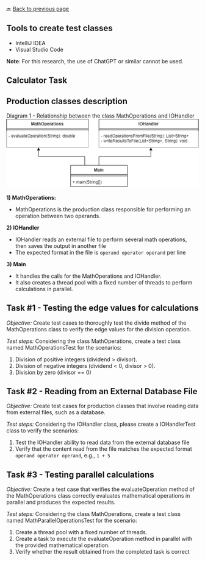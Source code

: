 🔙 <a href="README.md">Back to previous page</a> 

<p align="center">
 <h2>Tools to create test classes</h2>
</p>

* IntelliJ IDEA
* Visual Studio Code


**Note**: For this research, the use of ChatGPT or similar cannot be used.

<p align="center">
 <h2>Calculator Task</h2>
</p>

## Production classes description

Diagram 1 - Relationship between the class MathOperations and IOHandler ![Diagram #5](Calculator-AllTasks.png)

**1) MathOperations:**
* MathOperations is the production class responsible for performing an operation between two operands.

**2) IOHandler**
* IOHandler reads an external file to perform several math operations, then saves the output in another file
* The expected format in the file is `operand operator operand` per line

**3) Main**
* It handles the calls for the MathOperations and IOHandler.
* It also creates a thread pool with a fixed number of threads to perform calculations in parallel.


## Task #1 - Testing the edge values for calculations

*Objective:* Create test cases to thoroughly test the divide method of the MathOperations class to verify the edge values for the division operation.

*Test steps:* Considering the class MathOperations, create a test class named MathOperationsTest for the scenarios:

1. Division of positive integers (dividend > divisor).
2. Division of negative integers (dividend < 0, divisor > 0).
3. Division by zero (divisor == 0)

## Task #2 - Reading from an External Database File

*Objective:*  Create test cases for production classes that involve reading data from external files, such as a database.

*Test steps:* Considering the IOHandler class, please create a IOHandlerTest class to verify the scenarios:
1. Test the IOHandler ability to read data from the external database file
3. Verify that the content read from the file matches the expected format `operand operator operand`, e.g., `1 + 5`


## Task #3 - Testing parallel calculations

*Objective:* Create a test case that verifies the evaluateOperation method of the MathOperations class correctly evaluates mathematical operations in parallel and produces the expected results.

*Test steps:* Considering the class MathOperations, create a test class named MathParallelOperationsTest for the scenario:
1. Create a thread pool with a fixed number of threads.
2. Create a task to execute the evaluateOperation method in parallel with the provided mathematical operation.
3. Verify whether the result obtained from the completed task is correct
